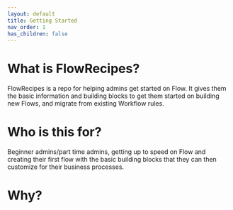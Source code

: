 ```yaml
---
layout: default
title: Getting Started
nav_order: 1
has_children: false
---
```


<!-- [Join the DLRS Trailblazer Community - Today!](https://trailhead.salesforce.com/trailblazer-community/groups/0F9300000009O5pCAE){: .btn .btn-green } -->

# What is FlowRecipes?

FlowRecipes is a repo for helping admins get started on Flow. It gives them the basic information and building blocks to get them started on building new Flows, and migrate from existing Workflow rules.

# Who is this for?
Beginner admins/part time admins, getting up to speed on Flow and creating their first flow with the basic building blocks that they can then customize for their business processes.

# Why?

